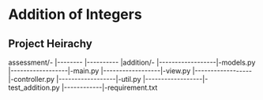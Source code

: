 # Addition of Integers

## Project Heirachy
assessment/-
|--------
|---------- |addition/-
|------------------|-models.py
|------------------|-main.py
|------------------|-view.py
|------------------|-controller.py
|------------------|-util.py
|------------------|-test_addition.py
|------------|-requirement.txt
